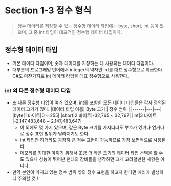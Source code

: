 # Section 1-3 정수 형식

> 정수 데이터를 저장할 수 있는 정수형 데이터 타입에는 byte, short, int 등이 있으며, 그 중 int 타입이 대표적인 정수형 데이터 타입이다.

## 정수형 데이터 타입
- 기본 데이터 타입이며, 숫자 데이터를 저장하는 데 사용되는 데이터 타입이다.
- 대부분의 프로그래밍 언어에서 integer의 약자인 int를 대표 정수형으로 취급한다. C#도 마찬가지로 int 데이터 타입을 대표 정수형으로 사용한다.

### int 외 다른 정수형 데이터 타입 
- 또 다른 정수형 타입이 여러 있으며, int를 포함한 모든 데이터 타입들은 각자 정의된 데이터 크기가 있다. 
    |데이터 타입 이름| Byte 크기 | 정수 범위 |
    |------|---|---|
    |byte|1 바이트|0 ~ 255|
    |short|2 바이트|-32,765 ~ 32,767|
    |int|3 바이트 |-2,147,483,648 ~ 2,147,483,647|
    - 이 외에도 몇 가지 있으며, 같은 Byte 크기를 가지더라도 부호가 있거나 없거나로 정수 표현 범위가 달라지기도 한다.
    - int 타입만 하더라도 굉장히 큰 정수 표현이 가능하므로 가장 보편적으로 사용된다.
    - 메모리를 최대한 아끼기 위해서 조금 더 작은 크기의 데이터 타입 선택을 할 수도 있으나 성능이 뛰어난 현대의 장비들을 생각하면 크게 고려할만한 사항은 아니다.
- 만약 본인이 가지고 있는 정수 범위 밖의 정수 표현을 하고자 한다면 에러가 발생하니 주의할 것 !